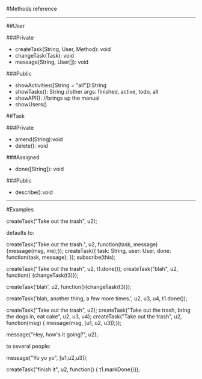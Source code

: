 #Methods reference

---

##User

###Private
* createTask(String, User, Method): void
* changeTask(Task): void
* message(String, User[]): void

###Public
* showActivities([String = "all"]):String
* showTasks(): String  //other args: finished, active, todo, all
* showAPI(): //brings up the manual
* showUsers()

##Task

###Private
* amend(String):void 
* delete(): void

###Assigned
* done([String]): void

###Public
* describe():void

---

#Examples

createTask("Take out the trash", u2);

defaults to:

createTask("Take out the trash.", u2, function(task, message) {message(msg, me);});
createTask({
	task: String,
	user: User,
	done: function(task, message);
});
subscribe(this);

createTask("Take out the trash", u2, t1.done());
createTask("blah", u2, function() {changeTask(t3)});

createTask('blah', u2, function(){changeTask(t3)});

createTask('blah, another thing, a few more times.', u2, u3, u4, t1.done());

createTask("Take out the trash", u2);
createTask("Take out the trash, bring the dogs in, eat cake", u2, u3, u4);
createTask("Take out the trash", u2, function(msg) { message(msg, [u1, u2, u3]);});

message("Hey, how's it going?", u2);

to several people:

message("Yo yo yo", [u1,u2,u3]);




createTask("finish it", u2, function() { t1.markDone()});

